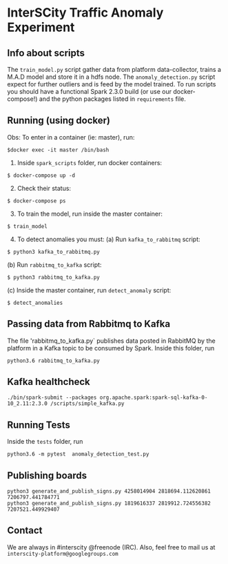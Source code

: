 # InterSCity Traffic Anomaly Experiment

## Info about scripts

The `train_model.py` script gather data from platform data-collector,
trains a M.A.D model and store it in a hdfs node. The `anomaly_detection.py`
script expect for further outliers and is feed by the model trained. To run
scripts you should have a functional Spark 2.3.0 build (or use our
docker-compose!) and the python packages listed
in `requirements` file.

## Running (using docker)

Obs: To enter in a container (ie: master), run:
```
$docker exec -it master /bin/bash
```

1. Inside `spark_scripts` folder, run docker containers:
```
$ docker-compose up -d
```

2. Check their status:
```
$ docker-compose ps
```

3. To train the model, run inside the master container:
```
$ train_model
```

4. To detect anomalies you must:
(a) Run `kafka_to_rabbitmq` script: 
```
$ python3 kafka_to_rabbitmq.py
```

(b) Run `rabbitmq_to_kafka` script:
```
$ python3 rabbitmq_to_kafka.py
```

(c) Inside the master container, run `detect_anomaly` script:
```
$ detect_anomalies
```

## Passing data from Rabbitmq to Kafka

The file 'rabbitmq_to_kafka.py` publishes data posted in RabbitMQ by the
platform in a Kafka topic to be consumed by Spark.
Inside this folder, run
```
python3.6 rabbitmq_to_kafka.py
```

## Kafka healthcheck
```
./bin/spark-submit --packages org.apache.spark:spark-sql-kafka-0-10_2.11:2.3.0 /scripts/simple_kafka.py
```

## Running Tests

Inside the `tests` folder, run
```
python3.6 -m pytest  anomaly_detection_test.py
```

## Publishing boards
```
python3 generate_and_publish_signs.py 4258014904 2818694.112620861  7206797.441784771
python3 generate_and_publish_signs.py 1819616337 2819912.724556382  7207521.449929407
```

## Contact

We are always in #interscity @freenode (IRC). Also, feel free to mail us at
`interscity-platform@googlegroups.com`
